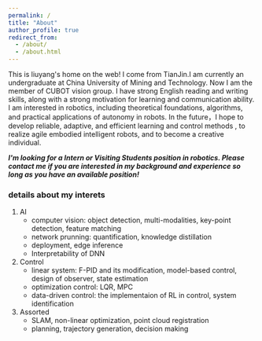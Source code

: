 ```yaml
---
permalink: /
title: "About"
author_profile: true
redirect_from: 
  - /about/
  - /about.html
---
```


This is liuyang's home on the web!
I come from TianJin.I am currently an undergraduate at China University of Mining and Technology.
Now I am the member of CUBOT vision group. I have strong English reading and writing skills, along with a strong motivation for learning and communication ability. I am interested in robotics, including theoretical foundations, algorithms, and practical applications of autonomy in robots. In the future，I hope to develop reliable, adaptive, and efficient learning and control methods , to realize agile embodied intelligent robots, and to become a creative individual.

***I'm looking for a Intern or Visiting Students position in robotics. Please contact me if you are interested in my background and experience so long as you have an available position!***

### details about my interets
1. AI
   - computer vision: object detection, multi-modalities, key-point detection, feature matching
   - network prunning: 
quantification, knowledge distillation
   - deployment, edge inference
   - Interpretability of DNN
2. Control
   - linear system:
   F-PID and its modification, model-based control, design of observer, state estimation
   - optimization control: LQR, MPC
   - data-driven control: the implementaion of RL in control, system identification
3. Assorted
   - SLAM, non-linear optimization, point cloud registration
   - planning, trajectory generation, decision making



